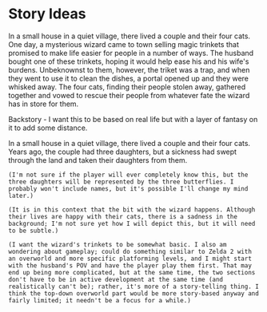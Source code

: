 # Story Ideas

In a small house in a quiet village, there lived a couple and their four cats. One day, a mysterious wizard came to town selling magic trinkets that promised to make life easier for people in a number of ways. The husband bought one of these trinkets, hoping it would help ease his and his wife's burdens. Unbeknownst to them, however, the triket was a trap, and when they went to use it to clean the dishes, a portal opened up and they were whisked away. The four cats, finding their people stolen away, gathered together and vowed to rescue their people from whatever fate the wizard has in store for them.

Backstory - I want this to be based on real life but with a layer of fantasy on it to add some distance.

In a small house in a quiet village, there lived a couple and their four cats. Years ago, the couple had three daughters, but a sickness had swept through the land and taken their daughters from them.

    (I'm not sure if the player will ever completely know this, but the three daughters will be represented by the three butterflies. I probably won't include names, but it's possible I'll change my mind later.)

    (It is in this context that the bit with the wizard happens. Although their lives are happy with their cats, there is a sadness in the background; I'm not sure yet how I will depict this, but it will need to be subtle.)

    (I want the wizard's trinkets to be somewhat basic. I also am wondering about gameplay; could do something similar to Zelda 2 with an overworld and more specific platforming levels, and I might start with the husband's POV and have the player play them first. That may end up being more complicated, but at the same time, the two sections don't have to be in active development at the same time (and realistically can't be); rather, it's more of a story-telling thing. I think the top-down overworld part would be more story-based anyway and fairly limited; it needn't be a focus for a while.)

